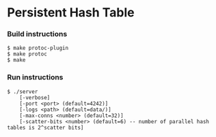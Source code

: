 # Persistent Hash Table

### Build instructions
```shell
$ make protoc-plugin
$ make protoc
$ make 
```

### Run instructions
```shell
$ ./server 
	[-verbose] 
	[-port <port> (default=4242)] 
	[-logs <path> (default=data/)] 
	[-max-conns <number> (default=32)] 
	[-scatter-bits <number> (default=6) -- number of parallel hash tables is 2^scatter bits]
```
